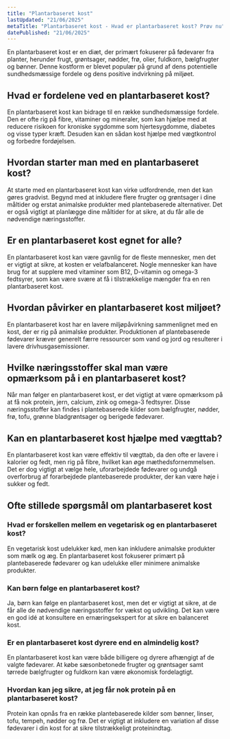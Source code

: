 ```yaml
---
title: "Plantarbaseret kost"
lastUpdated: "21/06/2025"
metaTitle: "Plantarbaseret kost - Hvad er plantarbaseret kost? Prøv nu"
datePublished: "21/06/2025"
---
```


En plantarbaseret kost er en diæt, der primært fokuserer på fødevarer fra planter, herunder frugt, grøntsager, nødder, frø, olier, fuldkorn, bælgfrugter og bønner. Denne kostform er blevet populær på grund af dens potentielle sundhedsmæssige fordele og dens positive indvirkning på miljøet.

## Hvad er fordelene ved en plantarbaseret kost?

En plantarbaseret kost kan bidrage til en række sundhedsmæssige fordele. Den er ofte rig på fibre, vitaminer og mineraler, som kan hjælpe med at reducere risikoen for kroniske sygdomme som hjertesygdomme, diabetes og visse typer kræft. Desuden kan en sådan kost hjælpe med vægtkontrol og forbedre fordøjelsen.

## Hvordan starter man med en plantarbaseret kost?

At starte med en plantarbaseret kost kan virke udfordrende, men det kan gøres gradvist. Begynd med at inkludere flere frugter og grøntsager i dine måltider og erstat animalske produkter med plantebaserede alternativer. Det er også vigtigt at planlægge dine måltider for at sikre, at du får alle de nødvendige næringsstoffer.

## Er en plantarbaseret kost egnet for alle?

En plantarbaseret kost kan være gavnlig for de fleste mennesker, men det er vigtigt at sikre, at kosten er velafbalanceret. Nogle mennesker kan have brug for at supplere med vitaminer som B12, D-vitamin og omega-3 fedtsyrer, som kan være svære at få i tilstrækkelige mængder fra en ren plantarbaseret kost.

## Hvordan påvirker en plantarbaseret kost miljøet?

En plantarbaseret kost har en lavere miljøpåvirkning sammenlignet med en kost, der er rig på animalske produkter. Produktionen af plantebaserede fødevarer kræver generelt færre ressourcer som vand og jord og resulterer i lavere drivhusgasemissioner.

## Hvilke næringsstoffer skal man være opmærksom på i en plantarbaseret kost?

Når man følger en plantarbaseret kost, er det vigtigt at være opmærksom på at få nok protein, jern, calcium, zink og omega-3 fedtsyrer. Disse næringsstoffer kan findes i plantebaserede kilder som bælgfrugter, nødder, frø, tofu, grønne bladgrøntsager og berigede fødevarer.

## Kan en plantarbaseret kost hjælpe med vægttab?

En plantarbaseret kost kan være effektiv til vægttab, da den ofte er lavere i kalorier og fedt, men rig på fibre, hvilket kan øge mæthedsfornemmelsen. Det er dog vigtigt at vælge hele, uforarbejdede fødevarer og undgå overforbrug af forarbejdede plantebaserede produkter, der kan være høje i sukker og fedt.

## Ofte stillede spørgsmål om plantarbaseret kost

### Hvad er forskellen mellem en vegetarisk og en plantarbaseret kost?

En vegetarisk kost udelukker kød, men kan inkludere animalske produkter som mælk og æg. En plantarbaseret kost fokuserer primært på plantebaserede fødevarer og kan udelukke eller minimere animalske produkter.

### Kan børn følge en plantarbaseret kost?

Ja, børn kan følge en plantarbaseret kost, men det er vigtigt at sikre, at de får alle de nødvendige næringsstoffer for vækst og udvikling. Det kan være en god idé at konsultere en ernæringsekspert for at sikre en balanceret kost.

### Er en plantarbaseret kost dyrere end en almindelig kost?

En plantarbaseret kost kan være både billigere og dyrere afhængigt af de valgte fødevarer. At købe sæsonbetonede frugter og grøntsager samt tørrede bælgfrugter og fuldkorn kan være økonomisk fordelagtigt.

### Hvordan kan jeg sikre, at jeg får nok protein på en plantarbaseret kost?

Protein kan opnås fra en række plantebaserede kilder som bønner, linser, tofu, tempeh, nødder og frø. Det er vigtigt at inkludere en variation af disse fødevarer i din kost for at sikre tilstrækkeligt proteinindtag.